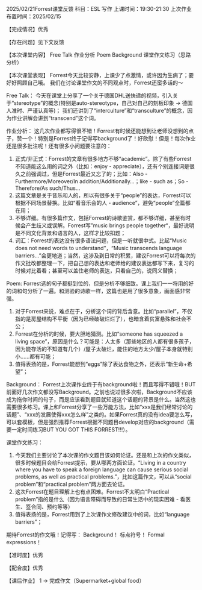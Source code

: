 2025/02/21Forrest课堂反馈
科目：ESL 写作
上课时间：19:30-21:30
上次作业布置时间：2025/02/15

【完成情况】优秀

【存在问题】见下文反馈

【本次课堂内容】
Free Talk
作业分析
Poem
Background
课堂作文练习（思路分析）

【本次课堂表现】
Forrest今天比较安静，上课少了点激情，或许因为生病了；要好好照顾自己哦。
我们在讨论课堂作文的不同观点时，Forrest还蛮多话的～

Free Talk：
今天在课堂上分享了一个关于德国DHL送快递的视频，引入关于“stereotype”的概念(特别是auto-stereotype，自己对自己的刻板印象 -> 德国人准时、严谨认真等)；
我们还讲到了“interculture”和“transculture”的概念，因为作业讲解会讲到“transcend”这个词。

作业分析：
这几次作业都写得很不错！Forrest有时候还能想到让老师没想到的点子，赞一个！特别是Forrest终于记得写background了！好欣慰！但是！每次作业还是很多批注呢！还有很多小问题要注意的：
1. 正式/非正式：Forrest的文章有很多地方不够“academic”。除了有些Forrest不知道能这么用的词之外（比如：enjoy - appreciate），还有个别连接词是很久之前强调过，但是Forrest最近又忘了的；比如：Also - Furthermore/Moreover/In addition/Additionally…；like - such as；So - Therefore/As such/Thus…
2. 这篇文章是关于音乐和人的，所以有很多关于“people”的表达，Forrest可以根据不同场景替换。比如“看音乐会的人 - audience”，避免“people”全篇都在用；
3. 不够详细。有很多篇作文，包括Forrest的诗歌鉴赏，都不够详细，甚至有时候会产生歧义或误解。Forrest写”music brings people together“，最好说明是不同文化背景和语言的人，这样才比较扣题；
4. 词汇：Forrest的表达没有很多语法问题，但是一听就很中式。比起“Music does not need words to understand”，“Music transcends language barriers…”会更地道；当然，这涉及到日常的积累，建议Forrest可以将每次的作文批改都整理一下，把自己想的表达和老师给的建议表达都写下来，复习的时候对比着看；甚至可以盖住老师的表达，只看自己的，说同义替换；

Poem:
Forrest选的句子都挺到位的，但是分析不够细致。课上我们一一将用的好的词和句分析了一遍。和测验的诗歌一样，这篇也是用了很多意象，画面感非常强。
1. 对于Forrest来说，难点在于，分析这个词的背后含意。比如“parallel”，不仅指的是房屋结构不平衡（因为已经破破烂烂了），也暗含着贫富悬殊和社会不公；
2. Forrest在分析的时候，要大胆地猜测。比如“someone has squeezed a living space”，原因是什么？可能是：人太多（那些地区的人都有很多孩子，因为能存活的不知道有几个）/屋子太破烂，能住的地方太少/屋子本身就特别小……都有可能；
3. 值得表扬的是，Forrest能想到“eggs”除了表达食物之外，还表示“新生命+希望”；

Background：
Forrest上次课作业终于有background啦！而且写得不错哦！BUT前面好几次作文都没写Background。之前也说过很多次啦，Background不应该成为拖你时间的句子，而是应该看到题目就知道这个话题的背景是什么。当然这也需要很多练习。课上和Forrest分享了一些万能方法，比如“xxx是我们经常讨论的话题”、“xxx的发展使得xxx怎么样”之类的。如果Forrest真的没有idea要怎么写，可以套模板，但是强烈推荐Forrest根据不同题目develop对应的background（需要一定时间练习BUT YOU GOT THIS FORREST!!!）。

课堂作文练习：
1. 今天我们主要讨论了本次课的作文题目该如何论证。还是和上次的作文类似，很多时候题目会给Forrest提示，要从哪两方面论证。“Living in a country where you have to speak a foreign language can cause serious social problems, as well as practical problems.”，比如这篇作文，可以从“social problem”和“practical problem”两方面去论证。
2. 这次Forrest在题目理解上也有点困难。Forrest不太明白“Practical problem”指的是什么（因为语言障碍而导致的日常生活中的现实困难 - 看医生、签合同、预约等等）
3. 值得表扬的是，Forrest用到了上次课作文修改建议中的词，比如“language barriers”；

期待Forrest的作文哦！记得写：
Background！
标点符号！
Formal expressions！

【准时度】优秀

【配合度】优秀

【课后作业】
1 -> 完成作文（Supermarket+global food）
